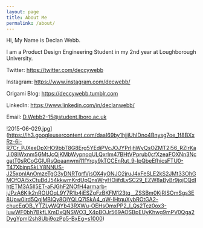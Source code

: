 ```yaml
---
layout: page
title: About Me
permalink: /about/
---
```


Hi, My Name is Declan Webb.

I am a Product Design Engineering Student in my 2nd year at Loughborough University.

Twitter: https://twitter.com/deccywebb

Instagram: https://www.instagram.com/decwebb/

Origami Blog: https://deccywebb.tumblr.com

LinkedIn: https://www.linkedin.com/in/declanwebb/

Email: D.Webb2-15@student.lboro.ac.uk

!2015-06-029.jpg](https://lh3.googleusercontent.com/daaI69by1hjjjUhIDno4Bnysg7oe_1f8BXxRz-6i-R7Cr_PJXeeDpXHO9bbT8G8Erg5YEdiPVcJOJYPrIjhWyQsOZMT2I56_RZlrKaJi08IWxnm5GMtJcQjKMbWypnoqULQxrlm47BHtVPprub0cfXzeaFOXNn3NcgatT0sRCoGGlURsQpaanwmi11fYrqy9kTCCEnRut_9-lpQbeEfhicsFTU0-T47XbinpSkLY8NNUS-J25xpnlAnOmzeTgG3yDNRTgrfVjsOX4yONJO2jruJ4xFeSLE2kS2JMt33OhGMOfOAi5xCtuBdJ54kkwmKrdUpQnsWryHOiifdLvSC29_EZW8aByBr9jojCQdIhtETM3A5Il5ET-aFJGhF2NOfH4armarb-jJPzA6KIk2nROUOqL9Y7R1b4iESZgFzBKFM123tq__ZSSBm0KjRISOmSgs3E8Upw0ird5QgjMBIQy8OjYQLQ7lSkA4_qW-IHtquXybROtGA2-chucEgOB_YTZLyWQYb43RXWu-OEHsOmxPP2_l_Qs2Tcz0ox3-luwWF0bh7BkfLXmDxQNSWO3_X4pBOJr569AOSBpEUyKhwg9mPV0Qga2DygYpmI2sh8Ubi9ozPp5-BxEg=s1000)
